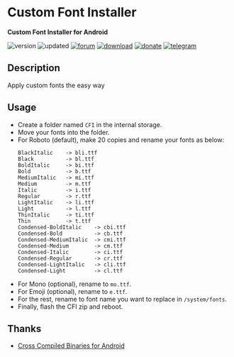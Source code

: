 # Custom Font Installer
**Custom Font Installer for Android**

![version](https://img.shields.io/badge/Version-1.9-brightgreen.svg) 
![updated](https://img.shields.io/badge/Updated-Jul_09,_2020-green.svg) 
[![forum](https://img.shields.io/badge/Forum-XDA-orange.svg)](https://forum.xda-developers.com/apps/magisk/font-headline-fonts-nongthaihoang-t3886349) 
[![download](https://img.shields.io/badge/Download-↓-yellow.svg)](https://github.com/nongthaihoang/custom_font_installer/releases)
[![donate](https://img.shields.io/badge/Donate-Paypal-blue.svg)](https://paypal.me/nongthaihoang)
[![telegram](https://img.shields.io/badge/Help-Telegram-blue.svg)](https://t.me/MagiskFontsDisc)

 
## Description
Apply custom fonts the easy way

## Usage
- Create a folder named ``CFI`` in the internal storage.  
- Move your fonts into the folder.  
- For Roboto (default), make 20 copies and rename your fonts as below:
  ```
  BlackItalic    -> bli.ttf
  Black          -> bl.ttf
  BoldItalic     -> bi.ttf
  Bold           -> b.ttf
  MediumItalic   -> mi.ttf
  Medium         -> m.ttf
  Italic         -> i.ttf
  Regular        -> r.ttf
  LightItalic    -> li.ttf
  Light          -> l.ttf
  ThinItalic     -> ti.ttf
  Thin           -> t.ttf
  Condensed-BoldItalic    -> cbi.ttf
  Condensed-Bold          -> cb.ttf
  Condensed-MediumItalic  -> cmi.ttf
  Condensed-Medium        -> cm.ttf
  Condensed-Italic        -> ci.ttf
  Condensed-Regular       -> cr.ttf
  Condensed-LightItalic   -> cli.ttf
  Condensed-Light         -> cl.ttf
  ```
- For Mono (optional), rename to ``mo.ttf``.  
- For Emoji (optional), rename to ``e.ttf``.  
- For the rest, rename to font name you want to replace in ```/system/fonts```.  
- Finally, flash the CFI zip and reboot.

## Thanks
- [Cross Compiled Binaries for Android](https://github.com/Zackptg5/Cross-Compiled-Binaries-Android)
